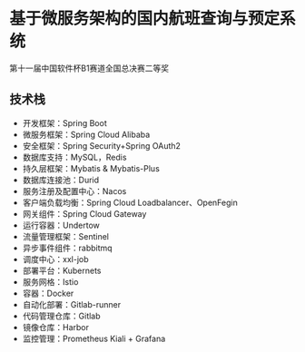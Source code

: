 # 基于微服务架构的国内航班查询与预定系统

第十一届中国软件杯B1赛道全国总决赛二等奖

## 技术栈

- 开发框架：Spring Boot
- 微服务框架：Spring Cloud Alibaba
- 安全框架：Spring Security+Spring OAuth2
- 数据库支持：MySQL，Redis
- 持久层框架：Mybatis & Mybatis-Plus
- 数据库连接池：Durid
- 服务注册及配置中心：Nacos
- 客户端负载均衡：Spring Cloud Loadbalancer、OpenFegin
- 网关组件：Spring Cloud Gateway
- 运行容器：Undertow
- 流量管理框架：Sentinel
- 异步事件组件：rabbitmq
- 调度中心：xxl-job
- 部署平台：Kubernets
- 服务网格：Istio
- 容器：Docker
- 自动化部署：Gitlab-runner
- 代码管理仓库：Gitlab
- 镜像仓库：Harbor
- 监控管理：Prometheus Kiali + Grafana
